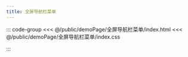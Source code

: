 ```yaml
---
title: 全屏导航栏菜单
---
```


::: code-group
<<< @/public/demoPage/全屏导航栏菜单/index.html
<<< @/public/demoPage/全屏导航栏菜单/index.css

:::